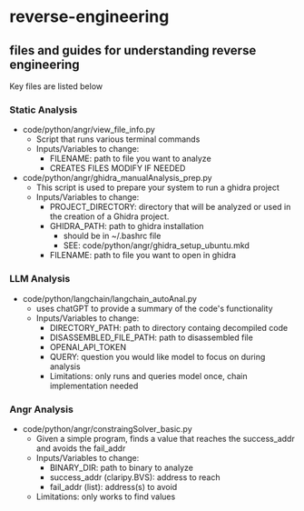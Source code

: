 # reverse-engineering

## files and guides for understanding reverse engineering
Key files are listed below

### Static Analysis
* code/python/angr/view_file_info.py
    * Script that runs various terminal commands
    * Inputs/Variables to change:
        * FILENAME: path to file you want to analyze
        * CREATES FILES MODIFY IF NEEDED
* code/python/angr/ghidra_manualAnalysis_prep.py
    * This script is used to prepare your system to run a ghidra project
    * Inputs/Variables to change:
        * PROJECT_DIRECTORY: directory that will be analyzed or used in the creation of a Ghidra project.
        * GHIDRA_PATH: path to ghidra installation
            * should be in ~/.bashrc file
            * SEE: code/python/angr/ghidra_setup_ubuntu.mkd
        * FILENAME: path to file you want to open in ghidra

### LLM Analysis
* code/python/langchain/langchain_autoAnal.py
    * uses chatGPT to provide a  summary of the code's functionality
    * Inputs/Variables to change:
        * DIRECTORY_PATH: path to directory containg decompiled code
        * DISASSEMBLED_FILE_PATH: path to disassembled file
        * OPENAI_API_TOKEN
        * QUERY: question you would like model to focus on during analysis
        * Limitations: only runs and queries model once, chain implementation needed

### Angr Analysis
* code/python/angr/constraingSolver_basic.py
    * Given a simple program, finds a value that reaches the success_addr and avoids the fail_addr
    * Inputs/Variables to change:
        * BINARY_DIR: path to binary to analyze
        * success_addr (claripy.BVS): address to reach 
        * fail_addr (list): address(s) to avoid
    * Limitations: only works to find values
